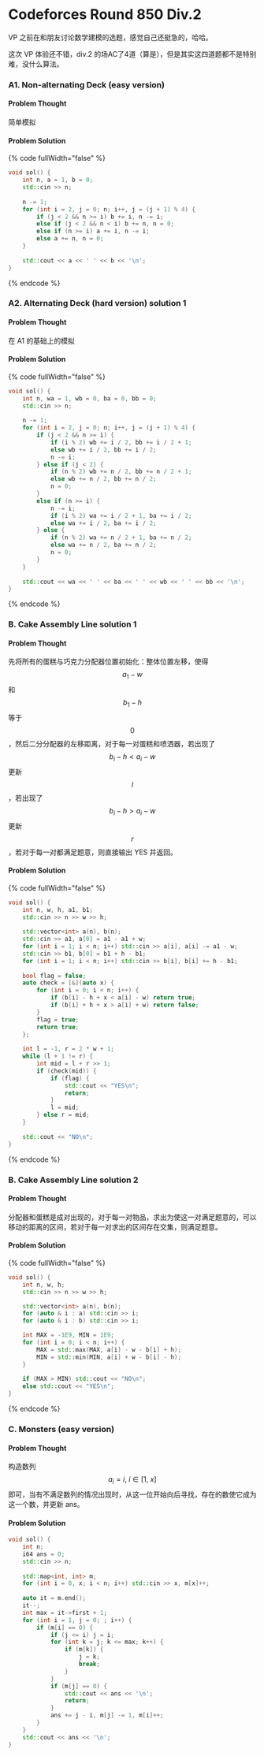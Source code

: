 # Codeforces Round 850 Div.2

VP 之前在和朋友讨论数学建模的选题，感觉自己还挺急的，哈哈。

这次 VP 体验还不错，div.2 的场AC了4道（算是），但是其实这四道题都不是特别难，没什么算法。

### A1. Non-alternating Deck (easy version)

#### Problem Thought

简单模拟

#### Problem Solution

{% code fullWidth="false" %}
```cpp
void sol() {
    int n, a = 1, b = 0;
    std::cin >> n;
    
    n -= 1;
    for (int i = 2, j = 0; n; i++, j = (j + 1) % 4) {
        if (j < 2 && n >= i) b += i, n -= i;
        else if (j < 2 && n < i) b += n, n = 0;
        else if (n >= i) a += i, n -= i;
        else a += n, n = 0;
    }
    
    std::cout << a << ' ' << b << '\n';
}
```
{% endcode %}

### A2. Alternating Deck (hard version) solution 1

#### Problem Thought

在 A1 的基础上的模拟

#### Problem Solution

{% code fullWidth="false" %}
```cpp
void sol() {
    int n, wa = 1, wb = 0, ba = 0, bb = 0;
    std::cin >> n;
 
    n -= 1;
    for (int i = 2, j = 0; n; i++, j = (j + 1) % 4) {
        if (j < 2 && n >= i) {
            if (i % 2) wb += i / 2, bb += i / 2 + 1;
            else wb += i / 2, bb += i / 2;
            n -= i;
        } else if (j < 2) {
            if (n % 2) wb += n / 2, bb += n / 2 + 1;
            else wb += n / 2, bb += n / 2;
            n = 0;
        } 
        else if (n >= i) {
            n -= i;
            if (i % 2) wa += i / 2 + 1, ba += i / 2;
            else wa += i / 2, ba += i / 2;
        } else {
            if (n % 2) wa += n / 2 + 1, ba += n / 2;
            else wa += n / 2, ba += n / 2;
            n = 0;
        }
    }
    
    std::cout << wa << ' ' << ba << ' ' << wb << ' ' << bb << '\n';
}
```
{% endcode %}

### B. Cake Assembly Line solution 1

#### Problem Thought

先将所有的蛋糕与巧克力分配器位置初始化：整体位置左移，使得 $$a_1 - w$$ 和 $$b_1 - h$$ 等于 $$0$$，然后二分分配器的左移距离，对于每一对蛋糕和喷洒器，若出现了 $$b_i - h < a_i - w$$ 更新 $$l$$，若出现了 $$b_i - h > a_i - w$$ 更新 $$r$$，若对于每一对都满足题意，则直接输出 YES 并返回。

#### Problem Solution

{% code fullWidth="false" %}
```cpp
void sol() {
    int n, w, h, a1, b1;
    std::cin >> n >> w >> h;
 
    std::vector<int> a(n), b(n);
    std::cin >> a1, a[0] = a1 - a1 + w;
    for (int i = 1; i < n; i++) std::cin >> a[i], a[i] -= a1 - w;
    std::cin >> b1, b[0] = b1 + h - b1;
    for (int i = 1; i < n; i++) std::cin >> b[i], b[i] += h - b1;
 
    bool flag = false;
    auto check = [&](auto x) {
        for (int i = 0; i < n; i++) {
            if (b[i] - h + x < a[i] - w) return true;
            if (b[i] + h + x > a[i] + w) return false;
        }        
        flag = true;
        return true;
    };
 
    int l = -1, r = 2 * w + 1;
    while (l + 1 != r) {
        int mid = l + r >> 1;
        if (check(mid)) {
            if (flag) {
                std::cout << "YES\n";
                return;
            }
            l = mid;
        } else r = mid;
    }
    
    std::cout << "NO\n";
}
```
{% endcode %}



### B. Cake Assembly Line solution 2

#### Problem Thought

分配器和蛋糕是成对出现的，对于每一对物品，求出为使这一对满足题意的，可以移动的距离的区间，若对于每一对求出的区间存在交集，则满足题意。

#### Problem Solution

{% code fullWidth="false" %}
```cpp
void sol() {
    int n, w, h;
    std::cin >> n >> w >> h;

    std::vector<int> a(n), b(n);
    for (auto & i : a) std::cin >> i;
    for (auto & i : b) std::cin >> i;

    int MAX = -1E9, MIN = 1E9;
    for (int i = 0; i < n; i++) {
        MAX = std::max(MAX, a[i] - w - b[i] + h);
        MIN = std::min(MIN, a[i] + w - b[i] - h);
    }
    
    if (MAX > MIN) std::cout << "NO\n";
    else std::cout << "YES\n";
}
```
{% endcode %}

### C. Monsters (easy version)

#### Problem Thought

构造数列 $$a_i = i ,\ i \in [1, \ x]$$ 即可，当有不满足数列的情况出现时，从这一位开始向后寻找，存在的数使它成为这一个数，并更新 ans。

#### Problem Solution

```cpp
void sol() {
    int n;
    i64 ans = 0;
    std::cin >> n;
 
    std::map<int, int> m;
    for (int i = 0, x; i < n; i++) std::cin >> x, m[x]++; 
 
    auto it = m.end();
    it--;
    int max = it->first + 1;
    for (int i = 1, j = 0; ; i++) {
        if (m[i] == 0) {
            if (j <= i) j = i;
            for (int k = j; k <= max; k++) {
                if (m[k]) {
                    j = k;
                    break;
                }
            }
            if (m[j] == 0) {
                std::cout << ans << '\n';
                return;
            }             
            ans += j - i, m[j] -= 1, m[i]++; 
        }
    }
    std::cout << ans << '\n';
}
```
